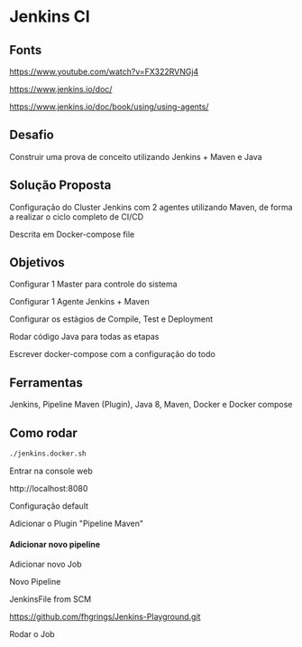 # Jenkins CI



## Fonts

https://www.youtube.com/watch?v=FX322RVNGj4

https://www.jenkins.io/doc/

https://www.jenkins.io/doc/book/using/using-agents/


## Desafio

Construir uma prova de conceito utilizando Jenkins + Maven e Java



## Solução Proposta

Configuração do Cluster Jenkins com 2 agentes utilizando Maven, de forma a realizar o ciclo completo de CI/CD 

Descrita em Docker-compose file



## Objetivos

Configurar 1 Master para controle do sistema

Configurar 1 Agente Jenkins + Maven

Configurar os estágios de Compile, Test e Deployment

Rodar código Java para todas as etapas

Escrever docker-compose com a configuração do todo



## Ferramentas

Jenkins, Pipeline Maven (Plugin), Java 8, Maven, Docker e Docker compose



## Como rodar

```bash
./jenkins.docker.sh
```

Entrar na console web

http://localhost:8080

Configuração default

Adicionar o Plugin "Pipeline Maven"



#### Adicionar novo pipeline

Adicionar novo Job

Novo Pipeline

JenkinsFile from SCM

https://github.com/fhgrings/Jenkins-Playground.git


Rodar o Job

